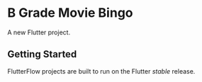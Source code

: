 # B Grade Movie Bingo

A new Flutter project.

## Getting Started

FlutterFlow projects are built to run on the Flutter _stable_ release.
